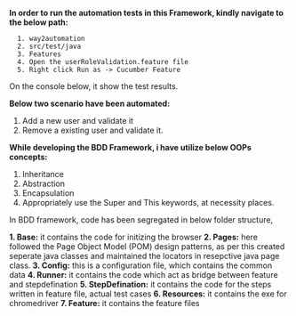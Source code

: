 **In order to run the automation tests in this Framework, kindly navigate to the below path:**


      1. way2automation
      2. src/test/java
      3. Features
      4. Open the userRoleValidation.feature file
      5. Right click Run as -> Cucumber Feature

On the console below, it show the test results.

**Below two scenario have been automated:**
   1. Add a new user and validate it
   2. Remove a existing user and validate it.
  
**While developing the BDD Framework, i have utilize below OOPs concepts:**
   1. Inheritance
   2. Abstraction
   3. Encapsulation
   4. Appropriately use the Super and This keywords, at necessity places.
  
In BDD framework, code has been segregated in below folder structure,


  **1. Base:** it contains the code for initizing the browser
  **2. Pages:** here followed the Page Object Model (POM) design patterns, as per this created seperate java classes and maintained the locators in resepctive java page class.
  **3. Config:** this is a configuration file, which contains the common data
  **4. Runner:** it contains the code which act as bridge between feature and stepdefination
  **5. StepDefination:** it contains the code for the steps written in feature file, actual test cases
  **6. Resources:** it contains the exe for chromedriver
  **7. Feature:** it contains the feature files
   
